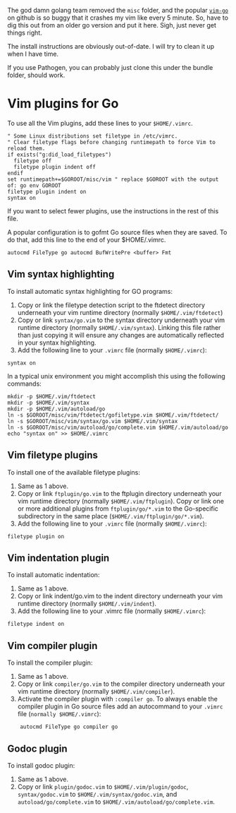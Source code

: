 The god damn golang team removed the `misc` folder, and the popular 
[`vim-go`](https://github.com/fatih/vim-go) on github is so buggy that it 
crashes my vim like every 5 minute. So, have to dig this out from an older 
go version and put it here. Sigh, just never get things right.

The install instructions are obviously out-of-date. I will try to clean it up
when I have time.

If you use Pathogen, you can probably just clone this under the bundle folder, 
should work.

# Vim plugins for Go

To use all the Vim plugins, add these lines to your `$HOME/.vimrc`.

```
" Some Linux distributions set filetype in /etc/vimrc.
" Clear filetype flags before changing runtimepath to force Vim to reload them.
if exists("g:did_load_filetypes")
  filetype off
  filetype plugin indent off
endif
set runtimepath+=$GOROOT/misc/vim " replace $GOROOT with the output of: go env GOROOT
filetype plugin indent on
syntax on
```

If you want to select fewer plugins, use the instructions in the rest of
this file.

A popular configuration is to gofmt Go source files when they are saved.
To do that, add this line to the end of your $HOME/.vimrc.

```
autocmd FileType go autocmd BufWritePre <buffer> Fmt
```

## Vim syntax highlighting

To install automatic syntax highlighting for GO programs:

1. Copy or link the filetype detection script to the ftdetect directory
   underneath your vim runtime directory (normally `$HOME/.vim/ftdetect`)
2. Copy or link `syntax/go.vim` to the syntax directory underneath your vim
   runtime directory (normally `$HOME/.vim/syntax`). Linking this file rather
   than just copying it will ensure any changes are automatically reflected
   in your syntax highlighting.
3. Add the following line to your `.vimrc` file (normally `$HOME/.vimrc`):

```
syntax on
```

In a typical unix environment you might accomplish this using the following
commands:

```
mkdir -p $HOME/.vim/ftdetect
mkdir -p $HOME/.vim/syntax
mkdir -p $HOME/.vim/autoload/go
ln -s $GOROOT/misc/vim/ftdetect/gofiletype.vim $HOME/.vim/ftdetect/
ln -s $GOROOT/misc/vim/syntax/go.vim $HOME/.vim/syntax
ln -s $GOROOT/misc/vim/autoload/go/complete.vim $HOME/.vim/autoload/go
echo "syntax on" >> $HOME/.vimrc
```

## Vim filetype plugins

To install one of the available filetype plugins:

1. Same as 1 above.
2. Copy or link `ftplugin/go.vim` to the ftplugin directory underneath your vim
   runtime directory (normally `$HOME/.vim/ftplugin`). Copy or link one or more
   additional plugins from `ftplugin/go/*.vim` to the Go-specific subdirectory
   in the same place (`$HOME/.vim/ftplugin/go/*.vim`).
3. Add the following line to your `.vimrc` file (normally `$HOME/.vimrc`):

```
filetype plugin on
```

## Vim indentation plugin

To install automatic indentation:

1. Same as 1 above.
2. Copy or link indent/go.vim to the indent directory underneath your vim
   runtime directory (normally `$HOME/.vim/indent`).
3. Add the following line to your .vimrc file (normally `$HOME/.vimrc`):

```
filetype indent on
```

## Vim compiler plugin

To install the compiler plugin:

1. Same as 1 above.
2. Copy or link `compiler/go.vim` to the compiler directory underneath your vim
   runtime directory (normally `$HOME/.vim/compiler`).
3. Activate the compiler plugin with `:compiler go`. To always enable the
   compiler plugin in Go source files add an autocommand to your `.vimrc` file
   (`normally $HOME/.vimrc`):

```
    autocmd FileType go compiler go
```


## Godoc plugin

To install godoc plugin:

1. Same as 1 above.
2. Copy or link `plugin/godoc.vim` to `$HOME/.vim/plugin/godoc`,
   `syntax/godoc.vim` to `$HOME/.vim/syntax/godoc.vim`,
   and `autoload/go/complete.vim` to `$HOME/.vim/autoload/go/complete.vim`.
